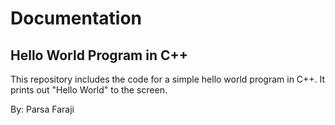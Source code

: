 # Documentation
## Hello World Program in C++

This repository includes the code for a simple hello world program in C++. It prints out "Hello World" to the screen.

By:
Parsa Faraji


